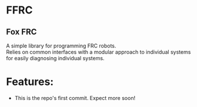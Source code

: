 # FFRC
## Fox FRC

A simple library for programming FRC robots.  
Relies on common interfaces with a modular approach to individual systems for easily diagnosing individual systems.

# Features:
- This is the repo's first commit. Expect more soon!
